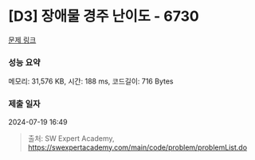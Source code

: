 # [D3] 장애물 경주 난이도 - 6730 

[문제 링크](https://swexpertacademy.com/main/code/problem/problemDetail.do?contestProbId=AWefy5x65PoDFAUh) 

### 성능 요약

메모리: 31,576 KB, 시간: 188 ms, 코드길이: 716 Bytes

### 제출 일자

2024-07-19 16:49



> 출처: SW Expert Academy, https://swexpertacademy.com/main/code/problem/problemList.do